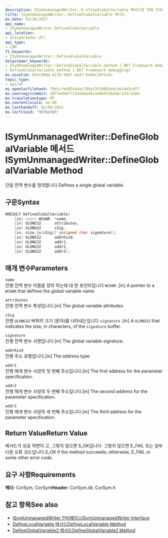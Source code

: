 ```yaml
---
description: ISymUnmanagedWriter::D efineGlobalVariable 메서드에 대해 자세히 알아보세요.
title: ISymUnmanagedWriter::DefineGlobalVariable 메서드
ms.date: 03/30/2017
api_name:
- ISymUnmanagedWriter.DefineGlobalVariable
api_location:
- diasymreader.dll
api_type:
- COM
f1_keywords:
- ISymUnmanagedWriter::DefineGlobalVariable
helpviewer_keywords:
- ISymUnmanagedWriter::DefineGlobalVariable method [.NET Framework debugging]
- DefineGlobalVariable method [.NET Framework debugging]
ms.assetid: 843c904a-8176-4d8f-bd47-b4d4c29f4c5c
topic_type:
- apiref
ms.openlocfilehash: 70dccfed054a9ac79baf3f28683edc9a14d3cdf7
ms.sourcegitcommit: ddf7edb67715a5b9a45e3dd44536dabc153c1de0
ms.translationtype: MT
ms.contentlocale: ko-KR
ms.lasthandoff: 02/06/2021
ms.locfileid: "99762385"
---
```

# <a name="isymunmanagedwriterdefineglobalvariable-method"></a><span data-ttu-id="9728d-103">ISymUnmanagedWriter::DefineGlobalVariable 메서드</span><span class="sxs-lookup"><span data-stu-id="9728d-103">ISymUnmanagedWriter::DefineGlobalVariable Method</span></span>

<span data-ttu-id="9728d-104">단일 전역 변수를 정의합니다.</span><span class="sxs-lookup"><span data-stu-id="9728d-104">Defines a single global variable.</span></span>  
  
## <a name="syntax"></a><span data-ttu-id="9728d-105">구문</span><span class="sxs-lookup"><span data-stu-id="9728d-105">Syntax</span></span>  
  
```cpp  
HRESULT DefineGlobalVariable(  
    [in] const WCHAR  *name,  
    [in] ULONG32      attributes,  
    [in] ULONG32      cSig,  
    [in, size_is(cSig)] unsigned char signature[],  
    [in] ULONG32      addrKind,  
    [in] ULONG32      addr1,  
    [in] ULONG32      addr2,  
    [in] ULONG32      addr3);  
```  
  
## <a name="parameters"></a><span data-ttu-id="9728d-106">매개 변수</span><span class="sxs-lookup"><span data-stu-id="9728d-106">Parameters</span></span>  

 `name`  
 <span data-ttu-id="9728d-107">진행 전역 변수 이름을 정의 하는에 대 한 포인터입니다 `WCHAR` .</span><span class="sxs-lookup"><span data-stu-id="9728d-107">[in] A pointer to a `WCHAR` that defines the global variable name.</span></span>  
  
 `attributes`  
 <span data-ttu-id="9728d-108">진행 전역 변수 특성입니다.</span><span class="sxs-lookup"><span data-stu-id="9728d-108">[in] The global variable attributes.</span></span>  
  
 `cSig`  
 <span data-ttu-id="9728d-109">진행 `ULONG32` 버퍼의 크기 (문자)를 나타내는입니다 `signature` .</span><span class="sxs-lookup"><span data-stu-id="9728d-109">[in] A `ULONG32` that indicates the size, in characters, of the `signature` buffer.</span></span>  
  
 `signature`  
 <span data-ttu-id="9728d-110">진행 전역 변수 서명입니다.</span><span class="sxs-lookup"><span data-stu-id="9728d-110">[in] The global variable signature.</span></span>  
  
 `addrKind`  
 <span data-ttu-id="9728d-111">진행 주소 유형입니다.</span><span class="sxs-lookup"><span data-stu-id="9728d-111">[in] The address type.</span></span>  
  
 `addr1`  
 <span data-ttu-id="9728d-112">진행 매개 변수 사양의 첫 번째 주소입니다.</span><span class="sxs-lookup"><span data-stu-id="9728d-112">[in] The first address for the parameter specification.</span></span>  
  
 `addr2`  
 <span data-ttu-id="9728d-113">진행 매개 변수 사양의 두 번째 주소입니다.</span><span class="sxs-lookup"><span data-stu-id="9728d-113">[in] The second address for the parameter specification.</span></span>  
  
 `addr3`  
 <span data-ttu-id="9728d-114">진행 매개 변수 사양의 세 번째 주소입니다.</span><span class="sxs-lookup"><span data-stu-id="9728d-114">[in] The third address for the parameter specification.</span></span>  
  
## <a name="return-value"></a><span data-ttu-id="9728d-115">Return Value</span><span class="sxs-lookup"><span data-stu-id="9728d-115">Return Value</span></span>  

 <span data-ttu-id="9728d-116">메서드가 성공 하면이 고, 그렇지 않으면 S_OK입니다. 그렇지 않으면 E_FAIL 또는 일부 다른 오류 코드입니다.</span><span class="sxs-lookup"><span data-stu-id="9728d-116">S_OK if the method succeeds; otherwise, E_FAIL or some other error code.</span></span>  
  
## <a name="requirements"></a><span data-ttu-id="9728d-117">요구 사항</span><span class="sxs-lookup"><span data-stu-id="9728d-117">Requirements</span></span>  

 <span data-ttu-id="9728d-118">**헤더:** CorSym, CorSym</span><span class="sxs-lookup"><span data-stu-id="9728d-118">**Header:** CorSym.idl, CorSym.h</span></span>  
  
## <a name="see-also"></a><span data-ttu-id="9728d-119">참고 항목</span><span class="sxs-lookup"><span data-stu-id="9728d-119">See also</span></span>

- [<span data-ttu-id="9728d-120">ISymUnmanagedWriter 인터페이스</span><span class="sxs-lookup"><span data-stu-id="9728d-120">ISymUnmanagedWriter Interface</span></span>](isymunmanagedwriter-interface.md)
- [<span data-ttu-id="9728d-121">DefineLocalVariable 메서드</span><span class="sxs-lookup"><span data-stu-id="9728d-121">DefineLocalVariable Method</span></span>](isymunmanagedwriter-definelocalvariable-method.md)
- [<span data-ttu-id="9728d-122">DefineGlobalVariable2 메서드</span><span class="sxs-lookup"><span data-stu-id="9728d-122">DefineGlobalVariable2 Method</span></span>](isymunmanagedwriter2-defineglobalvariable2-method.md)
